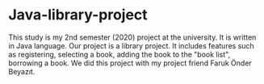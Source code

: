 # Java-library-project
This study is my 2nd semester (2020) project at the university. It is written in Java language. Our project is a library project. It includes features such as registering, selecting a book, adding the book to the "book list", borrowing a book. We did this project with my project friend Faruk Önder Beyazıt.
